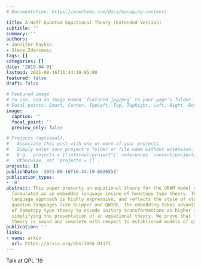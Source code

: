 ```yaml
---
# Documentation: https://wowchemy.com/docs/managing-content/

title: A HoTT Quantum Equational Theory (Extended Version)
subtitle: ''
summary: ''
authors:
- Jennifer Paykin
- Steve Zdancewic
tags: []
categories: []
date: '2019-04-01'
lastmod: 2021-08-16T11:44:19-05:00
featured: false
draft: false

# Featured image
# To use, add an image named `featured.jpg/png` to your page's folder.
# Focal points: Smart, Center, TopLeft, Top, TopRight, Left, Right, BottomLeft, Bottom, BottomRight.
image:
  caption: ''
  focal_point: ''
  preview_only: false

# Projects (optional).
#   Associate this post with one or more of your projects.
#   Simply enter your project's folder or file name without extension.
#   E.g. `projects = ["internal-project"]` references `content/project/deep-learning/index.md`.
#   Otherwise, set `projects = []`.
projects: []
publishDate: '2021-08-16T16:44:19.602655Z'
publication_types:
- '0'
abstract: This paper presents an equational theory for the QRAM model of quantum computation,
  formulated as an embedded language inside of homotopy type theory. The embedded
  language approach is highly expressive, and reflects the style of state-of-the art
  quantum languages like Quipper and QWIRE. The embedding takes advantage of features
  of homotopy type theory to encode unitary transformations as higher inductive paths,
  simplifying the presentation of an equational theory. We prove that this equational
  theory is sound and complete with respect to established models of quantum computation.
publication: ''
links:
- name: arXiv
  url: https://arxiv.org/abs/1904.04371
---
```

Talk at QPL '19
